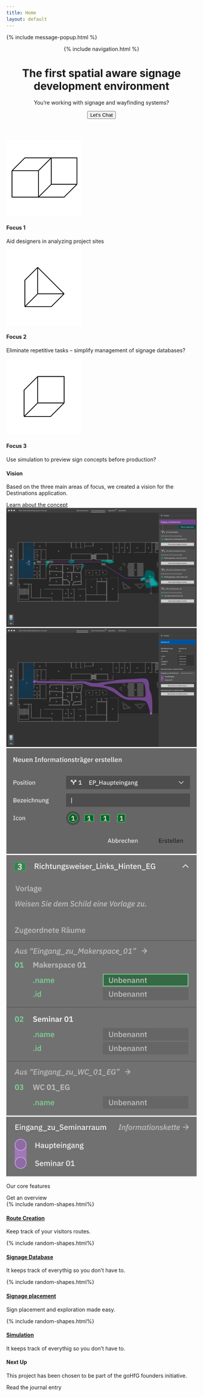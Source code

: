 ```yaml
---
title: Home
layout: default
---
```

{% include message-popup.html %}

<header class="header-hero header">
    {% include navigation.html %}
    <div class="hero-content">
        <h1 class="heading-hero">The first spatial aware signage development environment</h1>
        <p class="text-subtitle">You’re working with signage and wayfinding systems? </p>
        <button class="button button-black" onclick="toggleChat()"><span>Let's Chat</span></button>
    </div>
</header>

<section class="focus grid-3 grid-3-divider section-yellow">
    <div class="">
        <img src="assets/img/shapes/shape-1.svg" alt=""/>
        <h4 class="">Focus 1</h4>
        <p class="">Aid designers in analyzing project sites</p>
    </div>
    <div class="">
        <img src="assets/img/shapes/shape-2.svg" alt=""/>
        <h4 class="">Focus 2</h4>
        <p class="">Eliminate repetitive tasks – simplify management of signage databases?</p>
    </div>
    <div class="">
        <img src="assets/img/shapes/shape-3.svg" alt=""/>
        <h4 class="">Focus 3</h4>
        <p class="">Use simulation to preview sign concepts before production?</p>
    </div>
</section>

<section class="vision">
    <div class="">
        <h4 class="">Vision</h4>
        <p class="">Based on the three main areas of focus, we created a vision for the Destinations application.</p>
        <a class="button button-yellow" href="/concept"><span>Learn about the concept</span></a>
    </div>
</section>
<section class="features-collage section-yellow">
    <img src="assets/img/2907%20Flow%2016.png" alt="Route Creation and sign placement">
    <img src="assets/img/2907%20Flow%2006.png" alt="Route Creation and sign placement">
    <img src="assets/img/new_sign.png" alt="">
    <div>
        <img src="assets/img/database.png" alt="">
    </div>
    <div>
        <img src="assets/img/route.png" alt="">
    </div>
</section>
<section class="insert-section section-white">
    <p class="text-xlarge-sofia">Our core features</p>
    <a class="button button-black"><span>Get an overview</span></a>
</section>

<section class="feature-grid section-white grid-2 grid-2-divider">
    <div class="feature-grid-item">
        {% include random-shapes.html%}
        <h4><a href="/features.html#Route">Route Creation</a></h4>
        <p>Keep track of your visitors routes.</p>
    </div>
    <div class="feature-grid-item">
        {% include random-shapes.html%}
        <h4><a href="/features.html#Database">Signage Database</a></h4>
        <p>It keeps track of everythig so you don’t have to.</p>
    </div>
    <div class="feature-grid-item">
        {% include random-shapes.html%}
        <h4><a href="/features.html#Placement">Signage placement</a></h4>
        <p>Sign placement and exploration made easy.</p>
    </div>
    <div class="feature-grid-item">
        {% include random-shapes.html%}
        <h4><a href="/features.html#Simulation">Simulation</a></h4>
        <p>It keeps track of everythig so you don’t have to.</p>
    </div>
</section>

<section class="insert-section section-green">
    <div>
        <h4>Next Up</h4>
        <p>This project has been chosen to be part of the goHfG founders initiative. </p>
    </div>
    <a class="button button-black"><span>Read the journal entry</span></a>
</section>
